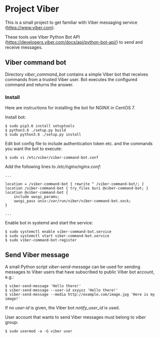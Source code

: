 # Project Viber

This is a small project to get familiar with Viber messaging service
(https://www.viber.com).

These tools use Viber Python Bot API
(https://developers.viber.com/docs/api/python-bot-api/) to send and receive
messages.


## Viber command bot

Directory *viber_command_bot* contains a simple Viber bot that receives
commands from a trusted Viber user. Bot executes the configured command and
returns the answer.

### Install

Here are instructions for installing the bot for NGINX in CentOS 7.

Install bot:

    $ sudo pip3.6 install setuptools
    $ python3.6 ./setup.py build
    $ sudo python3.6 ./setup.py install

Edit bot config file to include authentication token etc. and the commands you
want the bot to execute:

    $ sudo vi /etc/viber/viber-command-bot.conf


Add the following lines to */etc/nginx/nginx.conf*:

    ...
    
    location = /viber-command-bot { rewrite ^ /viber-command-bot/; }   
    location /viber-command-bot { try_files $uri @viber-command-bot; }  
    location @viber-command-bot { 
        include uwsgi_params;                          
        uwsgi_pass unix:/var/run/viber/viber-command-bot.sock;       
    }                   
    
    ...


Enable bot in systemd and start the service:

    $ sudo systemctl enable viber-command-bot.service
    $ sudo systemctl start viber-command-bot.service
    $ sudo viber-command-bot-register

## Send Viber message

A small Python script *viber-send-message* can be used for sending messages to
Viber users that have subscribed to public Viber bot account, e.g.:

    $ viber-send-message 'Hello there!'
    $ viber-send-message --user-id xxyyzz 'Hello there!'
    $ viber-send-message --media http://example.com/image.jpg 'Here is my image!'

If no *user-id* is given, the Viber bot *notify_user_id* is used.

User account that wants to send Viber messages must belong to *viber* group:

    $ sudo usermod -a -G viber user
